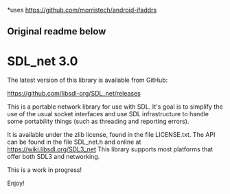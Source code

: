 *uses https://github.com/morristech/android-ifaddrs  

Original readme below
---

# SDL_net 3.0

The latest version of this library is available from GitHub:

https://github.com/libsdl-org/SDL_net/releases

This is a portable network library for use with SDL. It's goal is to
simplify the use of the usual socket interfaces and use SDL infrastructure
to handle some portability things (such as threading and reporting
errors).

It is available under the zlib license, found in the file LICENSE.txt.
The API can be found in the file SDL_net.h and online at https://wiki.libsdl.org/SDL3_net
This library supports most platforms that offer both SDL3 and networking.

This is a work in progress!

Enjoy!

